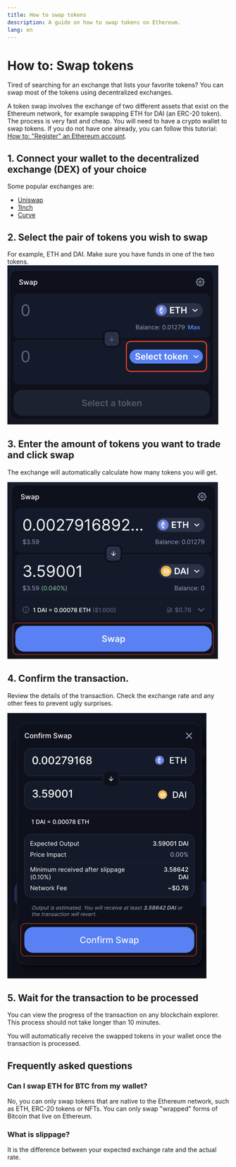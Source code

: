 ```yaml
---
title: How to swap tokens
description: A guide on how to swap tokens on Ethereum.
lang: en
---
```


# How to: Swap tokens

Tired of searching for an exchange that lists your favorite tokens? You can swap most of the tokens using decentralized exchanges. 

A token swap involves the exchange of two different assets that exist on the Ethereum network, for example swapping ETH for DAI (an ERC-20 token). The process is very fast and cheap. You will need to have a crypto wallet to swap tokens. If you do not have one already, you can follow this tutorial: [How to: "Register" an Ethereum account](/guides/how-to-register-an-ethereum-account/).

## 1. Connect your wallet to the decentralized exchange (DEX) of your choice

Some popular exchanges are:

- [Uniswap](https://app.uniswap.org/#/swap)
- [1Inch](https://app.1inch.io/#/1/unified/swap/ETH/DAI)
- [Curve](https://curve.fi/#/ethereum/swap)

## 2. Select the pair of tokens you wish to swap

For example, ETH and DAI. Make sure you have funds in one of the two tokens.
![Common interface for swapping](./swap1.png)

## 3. Enter the amount of tokens you want to trade and click swap

The exchange will automatically calculate how many tokens you will get.

![Common interface for swapping](./swap2.png)

## 4. Confirm the transaction.
Review the details of the transaction. Check the exchange rate and any other fees to prevent ugly surprises.

![Common interface for swapping](./swap3.png)

## 5. Wait for the transaction to be processed

You can view the progress of the transaction on any blockchain explorer. This process should not take longer than 10 minutes. 

You will automatically receive the swapped tokens in your wallet once the transaction is processed.

## Frequently asked questions

### Can I swap ETH for BTC from my wallet?

No, you can only swap tokens that are native to the Ethereum network, such as ETH, ERC-20 tokens or NFTs. You can only swap "wrapped" forms of Bitcoin that live on Ethereum.

### What is slippage?

It is the difference between your expected exchange rate and the actual rate.
